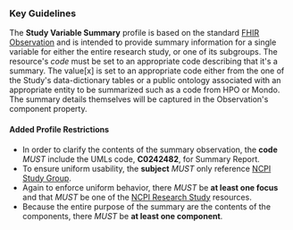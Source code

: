 ### Key Guidelines
The **Study Variable Summary** profile is based on the standard [FHIR Observation](https://hl7.org/fhir/observation.html) and is intended to provide summary information for a single variable for either the entire research study, or one of its subgroups. The resource's *code* must be set to an appropriate code describing that it's a summary. The value[x] is set to an appropriate code either from the one of the Study's data-dictionary tables or a public ontology associated with an appropriate entity to be summarized such as a code from HPO or Mondo. The summary details themselves will be captured in the Observation's component property. 

#### Added Profile Restrictions
* In order to clarify the contents of the summary observation, the **code** *MUST* include the UMLs code, **C0242482**, for Summary Report. 
* To ensure uniform usability, the **subject** *MUST* only reference [NCPI Study Group](StructureDefinition-study-group.html). 
* Again to enforce uniform behavior, there *MUST* be **at least one focus** and that *MUST* be one of the [NCPI Research Study](StructureDefinition-ncpi-research-study.html) resources. 
* Because the entire purpose of the summary are the contents of the components, there *MUST* be **at least one component**. 